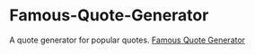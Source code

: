 # Famous-Quote-Generator


A quote generator for popular quotes.
<a href="https://jmeboji.github.io/Famous-Quote-Generator/">Famous Quote Generator</a>
